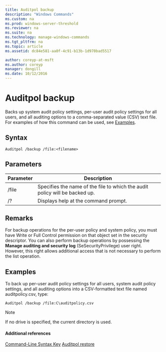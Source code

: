 ```yaml
---
title: Auditpol backup
description: "Windows Commands"
ms.custom: na
ms.prod: windows-server-threshold
ms.reviewer: na
ms.suite: na
ms.technology: manage-windows-commands
ms.tgt_pltfrm: na
ms.topic: article
ms.assetid: dc84e581-aa0f-4c91-b13b-1d970bad5517

author: coreyp-at-msft
ms.author: coreyp
manager: dongill
ms.date: 10/12/2016
---
```

# Auditpol backup
Backs up system audit policy settings, per-user audit policy settings for all users, and all auditing options to a comma-separated value (CSV) text file.
For examples of how this command can be used, see [Examples](#BKMK_examples).
## Syntax
```
Auditpol /backup /file:<filename>
```
## Parameters
|Parameter|Description|
|-------------|---------------|
|/file|Specifies the name of the file to which the audit policy will be backed up.|
|/?|Displays help at the command prompt.|
## Remarks
For backup operations for the per-user policy and system policy, you must have Write or Full Control permission on that object set in the security descriptor. You can also perform backup operations by possessing the **Manage auditing and security log** (SeSecurityPrivilege) user right. However, this right allows additional access that is not necessary to perform the list operation.
## <a name="BKMK_examples"></a>Examples
To back up per-user audit policy settings for all users, system audit policy settings, and all auditing options into a CSV-formatted text file named auditpolicy.csv, type:
```
Auditpol /backup /file:C\auditpolicy.csv 
```
> [!NOTE]
> If no drive is specified, the current directory is used.
#### Additional references
[Command-Line Syntax Key](Command-Line-Syntax-Key.md)
[Auditpol restore](Auditpol-restore.md)
